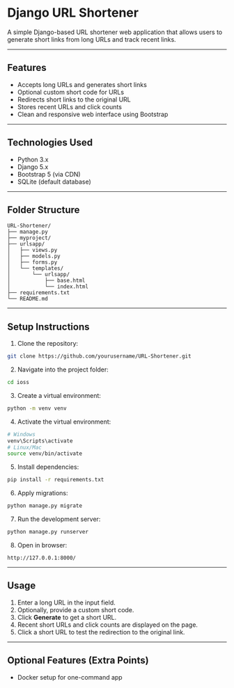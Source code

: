 # Django URL Shortener

A simple Django-based URL shortener web application that allows users to generate short links from long URLs and track recent links.

---

## Features

* Accepts long URLs and generates short links
* Optional custom short code for URLs
* Redirects short links to the original URL
* Stores recent URLs and click counts
* Clean and responsive web interface using Bootstrap

---

## Technologies Used

* Python 3.x
* Django 5.x
* Bootstrap 5 (via CDN)
* SQLite (default database)

---

## Folder Structure

```
URL-Shortener/
├── manage.py
├── myproject/
├── urlsapp/
│   ├── views.py
│   ├── models.py
│   ├── forms.py
│   └── templates/
│       └── urlsapp/
│           ├── base.html
│           └── index.html
├── requirements.txt
└── README.md
```

---

## Setup Instructions

1. Clone the repository:

```bash
git clone https://github.com/yourusername/URL-Shortener.git
```

2. Navigate into the project folder:

```bash
cd ioss
```

3. Create a virtual environment:

```bash
python -m venv venv
```

4. Activate the virtual environment:

```bash
# Windows
venv\Scripts\activate
# Linux/Mac
source venv/bin/activate
```

5. Install dependencies:

```bash
pip install -r requirements.txt
```

6. Apply migrations:

```bash
python manage.py migrate
```

7. Run the development server:

```bash
python manage.py runserver
```

8. Open in browser:

```
http://127.0.0.1:8000/
```

---

## Usage

1. Enter a long URL in the input field.
2. Optionally, provide a custom short code.
3. Click **Generate** to get a short URL.
4. Recent short URLs and click counts are displayed on the page.
5. Click a short URL to test the redirection to the original link.

---

## Optional Features (Extra Points)

* Docker setup for one-command app
